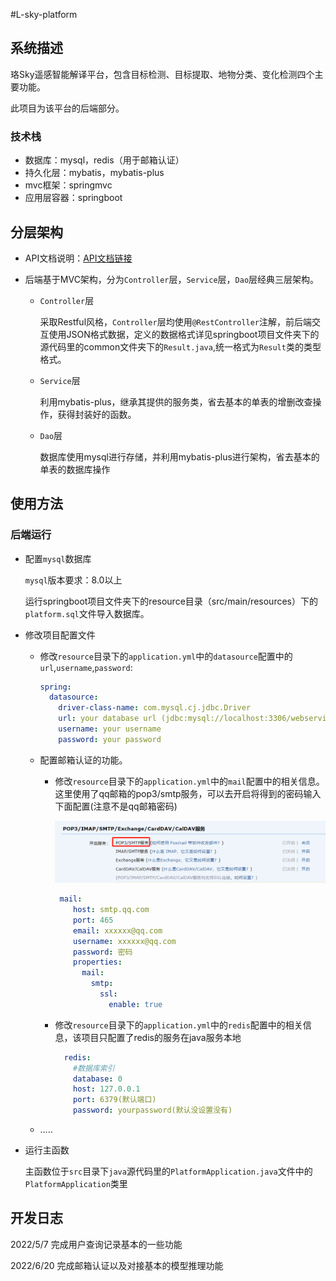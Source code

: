 #L-sky-platform

## 系统描述

珞Sky遥感智能解译平台，包含目标检测、目标提取、地物分类、变化检测四个主要功能。

此项目为该平台的后端部分。

### 技术栈

- 数据库：mysql，redis（用于邮箱认证）
- 持久化层：mybatis，mybatis-plus
- mvc框架：springmvc
- 应用层容器：springboot

## 分层架构
- API文档说明：[API文档链接](https://www.apifox.cn/apidoc/shared-d515d3eb-29cf-49a5-b604-dab28962306b/api-19186503)

- 后端基于MVC架构，分为`Controller`层，`Service`层，`Dao`层经典三层架构。

    - `Controller`层

        采取Restful风格，`Controller`层均使用`@RestController`注解，前后端交互使用JSON格式数据，定义的数据格式详见springboot项目文件夹下的源代码里的common文件夹下的`Result.java`,统一格式为`Result`类的类型格式。

    - `Service`层

        利用mybatis-plus，继承其提供的服务类，省去基本的单表的增删改查操作，获得封装好的函数。

    - `Dao`层

        数据库使用mysql进行存储，并利用mybatis-plus进行架构，省去基本的单表的数据库操作



## 使用方法

### 后端运行

- 配置`mysql`数据库

    `mysql`版本要求：8.0以上

    运行springboot项目文件夹下的resource目录（src/main/resources）下的`platform.sql`文件导入数据库。

- 修改项目配置文件

    - 修改`resource`目录下的`application.yml`中的`datasource`配置中的`url`,`username`,`password`:

        ```yml
        spring:
          datasource:
            driver-class-name: com.mysql.cj.jdbc.Driver
            url: your database url (jdbc:mysql://localhost:3306/webservice?useUnicode=true&characterEncoding=utf-8&useSSL=true&serverTimezone=UTC)
            username: your username
            password: your password
        ```

    - 配置邮箱认证的功能。

        - 修改`resource`目录下的`application.yml`中的`mail`配置中的相关信息。这里使用了qq邮箱的pop3/smtp服务，可以去开启将得到的密码输入下面配置(注意不是qq邮箱密码)

            ![image-20220620172440990](README.assets\image-20220620172440990.png)

            ```yml
             mail:
                host: smtp.qq.com
                port: 465
                email: xxxxxx@qq.com
                username: xxxxxx@qq.com
                password: 密码
                properties:
                  mail:
                    smtp:
                      ssl:
                        enable: true
            ```

            

        - 修改`resource`目录下的`application.yml`中的`redis`配置中的相关信息，该项目只配置了redis的服务在java服务本地

            ```yml
              redis:
                #数据库索引
                database: 0
                host: 127.0.0.1
                port: 6379(默认端口)
                password: yourpassword(默认没设置没有)
            ```

    - …..

- 运行主函数

    主函数位于`src`目录下`java`源代码里的`PlatformApplication.java`文件中的`PlatformApplication`类里

## 开发日志

2022/5/7 完成用户查询记录基本的一些功能

2022/6/20 完成邮箱认证以及对接基本的模型推理功能